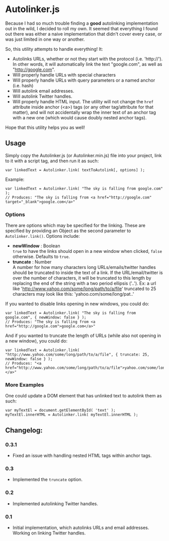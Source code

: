 # Autolinker.js

Because I had so much trouble finding a **good** autolinking implementation out in the wild, I decided to roll my own. It seemed that everything I found out there was either a naive implementation that didn't cover every case, or was just limited in one way or another. 

So, this utility attempts to handle everything! It:

- Autolinks URLs, whether or not they start with the protocol (i.e. 'http://'). In other words, it will automatically link the text "google.com", as well as "http://google.com".
- Will properly handle URLs with special characters
- Will properly handle URLs with query parameters or a named anchor (i.e. hash)
- Will autolink email addresses.
- Will autolink Twitter handles.
- Will properly handle HTML input. The utility will not change the `href` attribute inside anchor (&lt;a&gt;) tags (or any other tag/attribute for that matter), and will not accidentally wrap the inner text of an anchor tag with a new one (which would cause doubly nested anchor tags).

Hope that this utility helps you as well!


## Usage

Simply copy the Autolinker.js (or Autolinker.min.js) file into your project, link to it with a script tag, and then run it as such:

	var linkedText = Autolinker.link( textToAutolink[, options] );
	
Example:

	var linkedText = Autolinker.link( "The sky is falling from google.com" );
	// Produces: "The sky is falling from <a href="http://google.com" target="_blank">google.com</a>"
	
### Options
There are options which may be specified for the linking. These are specified by providing an Object as the second parameter to `Autolinker.link()`. Options include:

- **newWindow** : Boolean<br />
  `true` to have the links should open in a new window when clicked, `false` otherwise. Defaults to `true`.
- **truncate** : Number<br />
  A number for how many characters long URLs/emails/twitter handles should be truncated to inside the text of a link. If the URL/email/twitter is over the number of characters, it will be truncated to this length by replacing the end of the string with a two period ellipsis ('..').
  Ex: a url like 'http://www.yahoo.com/some/long/path/to/a/file' truncated to 25 characters may look like this: 'yahoo.com/some/long/pat..'


If you wanted to disable links opening in new windows, you could do:

	var linkedText = Autolinker.link( "The sky is falling from google.com", { newWindow: false } );
	// Produces: "The sky is falling from <a href="http://google.com">google.com</a>"

And if you wanted to truncate the length of URLs (while also not opening in a new window), you could do:

	var linkedText = Autolinker.link( "http://www.yahoo.com/some/long/path/to/a/file", { truncate: 25, newWindow: false } );
	// Produces: "<a href="http://www.yahoo.com/some/long/path/to/a/file">yahoo.com/some/long/pat..</a>"


### More Examples
One could update a DOM element that has unlinked text to autolink them as such:

	var myTextEl = document.getElementById( 'text' );
	myTextEl.innerHTML = Autolinker.link( myTextEl.innerHTML );

## Changelog:

### 0.3.1

- Fixed an issue with handling nested HTML tags within anchor tags.

### 0.3

- Implemented the `truncate` option.

### 0.2

- Implemented autolinking Twitter handles.

### 0.1

* Initial implementation, which autolinks URLs and email addresses. Working on linking Twitter handles.
